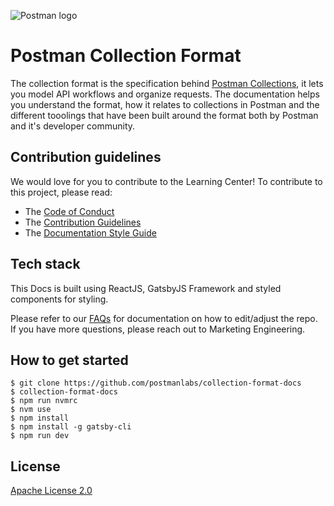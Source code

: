 ![Postman logo](https://assets.getpostman.com/common-share/postman-github-logo.png "Postman logo")

# Postman Collection Format
The collection format is the specification behind [Postman Collections](https://www.postman.com/collection/), it lets you model API workflows and organize requests. The documentation helps you understand the format, how it relates to collections in Postman and the different tooolings that have been built around the format both by Postman and it's developer community. 

## Contribution guidelines
We would love for you to contribute to the Learning Center! To contribute to this project, please read:

- The [Code of Conduct](https://www.postman.com/code-of-conduct)
- The [Contribution Guidelines](https://github.com/postmanlabs/collection-format-docs/blob/develop/CONTRIBUTING.md)
- The [Documentation Style Guide](https://github.com/postmanlabs/collection-format-docs/blob/develop/DOCS_STYLE_GUIDE.md)

## Tech stack

This Docs is built using ReactJS, GatsbyJS Framework and styled components for styling.

Please refer to our [FAQs](https://postmanlabs.atlassian.net/wiki/spaces/MT/pages/4287037690/Marketing+Docs+Template) for documentation on how to edit/adjust the repo. If you have more questions, please reach out to Marketing Engineering.

## How to get started

```
$ git clone https://github.com/postmanlabs/collection-format-docs
$ collection-format-docs
$ npm run nvmrc
$ nvm use
$ npm install
$ npm install -g gatsby-cli
$ npm run dev
```

## License

[Apache License 2.0](https://github.com/postmanlabs/collection-format-docs/blob/develop/LICENSE)

